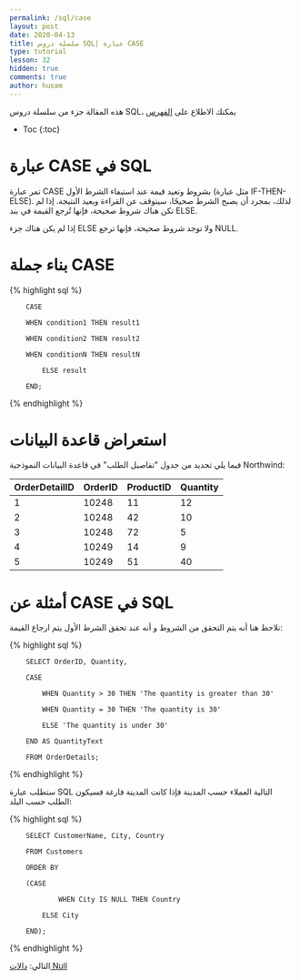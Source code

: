 ```yaml
---
permalink: /sql/case
layout: post
date: 2020-04-13
title: سلسلة دروس SQL| عبارة CASE
type: tutorial
lesson: 32
hidden: true
comments: true
author: husam
---
```


هذه المقالة جزء من سلسلة دروس SQL، يمكنك الاطلاع على [الفهرس](intro)

* Toc
{:toc}

# عبارة CASE في SQL

تمر عبارة CASE بشروط وتعيد قيمة عند استيفاء الشرط الأول (مثل عبارة IF-THEN-ELSE). لذلك، بمجرد أن يصبح الشرط صحيحًا، سيتوقف عن القراءة ويعيد النتيجة. إذا لم تكن هناك شروط صحيحة، فإنها تُرجع القيمة في بند ELSE.

إذا لم يكن هناك جزء ELSE ولا توجد شروط صحيحة، فإنها ترجع NULL.

# بناء جملة CASE

{% highlight sql %}

		CASE

		WHEN condition1 THEN result1

		WHEN condition2 THEN result2

		WHEN conditionN THEN resultN

    		ELSE result

		END; 

{% endhighlight %}


# استعراض قاعدة البيانات

فيما يلي تحديد من جدول "تفاصيل الطلب" في قاعدة البيانات النموذجية Northwind:

| OrderDetailID |	OrderID |	ProductID |	Quantity |
| -------------- | ---------- | --------------- | ------------ | 
| 1 |	10248 |	11 |	12 |
| 2 |	10248 |	42 |	10 |
| 3 |	10248 |	72 |	5 |
| 4 |	10249 |	14 |	9 |
| 5 |	10249 |	51 |	40 |

# أمثلة عن CASE في SQL

نلاحظ هنا أنه يتم التحقق من الشروط و أنه عند تحقق الشرط الأول يتم ارجاع القيمة:


{% highlight sql %}

		SELECT OrderID, Quantity,

		CASE

    		WHEN Quantity > 30 THEN 'The quantity is greater than 30'

    		WHEN Quantity = 30 THEN 'The quantity is 30'

    		ELSE 'The quantity is under 30'

		END AS QuantityText

		FROM OrderDetails; 

{% endhighlight %}

ستطلب عبارة SQL التالية العملاء حسب المدينة فإذا كانت المدينة فارغة فسيكون الطلب حسب البلد:


{% highlight sql %}

		SELECT CustomerName, City, Country

		FROM Customers

		ORDER BY

		(CASE

    			WHEN City IS NULL THEN Country

    		ELSE City

		END); 

{% endhighlight %}

التالي: [دالات Null ](Null)
